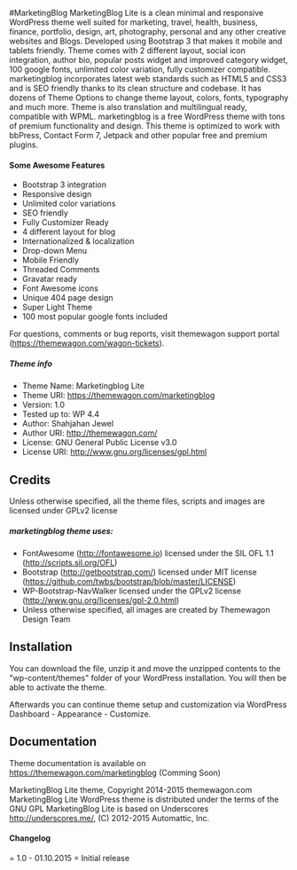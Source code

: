 #MarketingBlog
MarketingBlog Lite is a clean minimal and responsive WordPress theme well suited for marketing, travel, health, business, finance, portfolio, design, art, photography, personal and any other creative websites and Blogs. Developed using Bootstrap 3 that makes it mobile and tablets friendly. Theme comes with 2 different layout, social icon integration, author bio, popular posts widget and improved category widget, 100 google fonts, unlimited color variation, fully customizer compatible. marketingblog incorporates latest web standards such as HTML5 and CSS3 and is SEO friendly thanks to its clean structure and codebase. It has dozens of Theme Options to change theme layout, colors, fonts, typography and much more. Theme is also translation and multilingual ready, compatible with WPML. marketingblog is a free WordPress theme with tons of premium functionality and design. This theme is optimized to work with bbPress, Contact Form 7, Jetpack and other popular free and premium plugins.
#### Some Awesome Features
* Bootstrap 3 integration
* Responsive design
* Unlimited color variations
* SEO friendly
* Fully Customizer Ready
* 4 different layout for blog
* Internationalized & localization
* Drop-down Menu
* Mobile Friendly
* Threaded Comments
* Gravatar ready
* Font Awesome icons
* Unique 404 page design
* Super Light Theme
* 100 most popular google fonts included

For questions, comments or bug reports, visit themewagon support portal (https://themewagon.com/wagon-tickets).

##### Theme info
- Theme Name: Marketingblog Lite
- Theme URI: https://themewagon.com/marketingblog
- Version: 1.0
- Tested up to: WP 4.4
- Author: Shahjahan Jewel
- Author URI: http://themewagon.com/
- License: GNU General Public License v3.0
- License URI: http://www.gnu.org/licenses/gpl.html

## Credits
Unless otherwise specified, all the theme files, scripts and images are licensed under GPLv2 license

##### marketingblog theme uses:
* FontAwesome (http://fontawesome.io) licensed under the SIL OFL 1.1 (http://scripts.sil.org/OFL)
* Bootstrap (http://getbootstrap.com/) licensed under MIT license (https://github.com/twbs/bootstrap/blob/master/LICENSE)
* WP-Bootstrap-NavWalker licensed under the GPLv2 license (http://www.gnu.org/licenses/gpl-2.0.html)
* Unless otherwise specified, all images are created by Themewagon Design Team


## Installation
You can download the file, unzip it and move the unzipped contents to the "wp-content/themes" folder of your WordPress installation. You will then be able to activate the theme.

Afterwards you can continue theme setup and customization via WordPress Dashboard - Appearance - Customize.


## Documentation

Theme documentation is available on https://themewagon.com/marketingblog (Comming Soon)

MarketingBlog Lite theme, Copyright 2014-2015 themewagon.com
MarketingBlog Lite WordPress theme is distributed under the terms of the GNU GPL
MarketingBlog Lite is based on Underscores http://underscores.me/, (C) 2012-2015 Automattic, Inc.


#### Changelog

= 1.0 - 01.10.2015 =
Initial release
